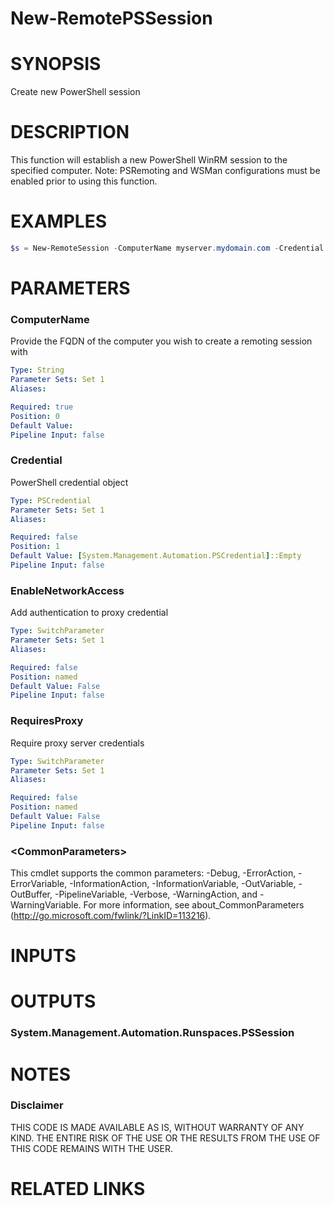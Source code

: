# New-RemotePSSession# SYNOPSISCreate new PowerShell session# DESCRIPTIONThis function will establish a new PowerShell WinRM session to the specified computer. Note: PSRemoting and WSMan configurations must be enabled prior to using this function.# EXAMPLES```powershell$s = New-RemoteSession -ComputerName myserver.mydomain.com -Credential $myCreds -PassThru```# PARAMETERS### ComputerNameProvide the FQDN of the computer you wish to create a remoting session with```yamlType: StringParameter Sets: Set 1Aliases: Required: truePosition: 0Default Value: Pipeline Input: false```### CredentialPowerShell credential object```yamlType: PSCredentialParameter Sets: Set 1Aliases: Required: falsePosition: 1Default Value: [System.Management.Automation.PSCredential]::EmptyPipeline Input: false```### EnableNetworkAccessAdd authentication to proxy credential```yamlType: SwitchParameterParameter Sets: Set 1Aliases: Required: falsePosition: namedDefault Value: FalsePipeline Input: false```### RequiresProxyRequire proxy server credentials```yamlType: SwitchParameterParameter Sets: Set 1Aliases: Required: falsePosition: namedDefault Value: FalsePipeline Input: false```### \<CommonParameters\>This cmdlet supports the common parameters: -Debug, -ErrorAction, -ErrorVariable, -InformationAction, -InformationVariable, -OutVariable, -OutBuffer, -PipelineVariable, -Verbose, -WarningAction, and -WarningVariable. For more information, see about_CommonParameters (http://go.microsoft.com/fwlink/?LinkID=113216).# INPUTS# OUTPUTS### System.Management.Automation.Runspaces.PSSession# NOTES### DisclaimerTHIS CODE IS MADE AVAILABLE AS IS, WITHOUT WARRANTY OF ANY KIND. THE ENTIRE RISK OF THE USE OR THE RESULTS FROM THE USE OF THIS CODE REMAINS WITH THE USER.# RELATED LINKS